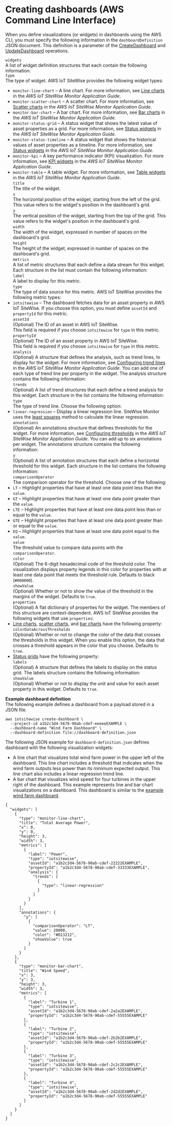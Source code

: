 # Creating dashboards \(AWS Command Line Interface\)<a name="create-dashboards-using-aws-cli"></a>

When you define visualizations \(or widgets\) in dashboards using the AWS CLI, you must specify the following information in the `dashboardDefinition` JSON document\. This definition is a parameter of the [CreateDashboard](https://docs.aws.amazon.com/iot-sitewise/latest/APIReference/API_CreateDashboard.html) and [UpdateDashboard](https://docs.aws.amazon.com/iot-sitewise/latest/APIReference/API_UpdateDashboard.html) operations\.

`widgets`  
A list of widget definition structures that each contain the following information:    
`type`  
The type of widget\. AWS IoT SiteWise provides the following widget types:  
+ <a name="monitor-line-chart"></a>`monitor-line-chart` – A line chart\. For more information, see [Line charts](https://docs.aws.amazon.com/iot-sitewise/latest/appguide/choose-visualization-types.html#line-charts) in the *AWS IoT SiteWise Monitor Application Guide*\.
+ <a name="monitor-scatter-chart"></a>`monitor-scatter-chart` – A scatter chart\. For more information, see [Scatter charts](https://docs.aws.amazon.com/iot-sitewise/latest/appguide/choose-visualization-types.html#scatter-charts) in the *AWS IoT SiteWise Monitor Application Guide*\.
+ <a name="monitor-bar-chart"></a>`monitor-bar-chart` – A bar chart\. For more information, see [Bar charts](https://docs.aws.amazon.com/iot-sitewise/latest/appguide/choose-visualization-types.html#bar-charts) in the *AWS IoT SiteWise Monitor Application Guide*\.
+ <a name="monitor-status-grid"></a>`monitor-status-grid` – A status widget that shows the latest value of asset properties as a grid\. For more information, see [Status widgets](https://docs.aws.amazon.com/iot-sitewise/latest/appguide/choose-visualization-types.html#status-widgets) in the *AWS IoT SiteWise Monitor Application Guide*\.
+ <a name="monitor-status-timeline"></a>`monitor-status-timeline` – A status widget that shows the historical values of asset properties as a timeline\. For more information, see [Status widgets](https://docs.aws.amazon.com/iot-sitewise/latest/appguide/choose-visualization-types.html#status-widgets) in the *AWS IoT SiteWise Monitor Application Guide*\.
+ `monitor-kpi` – A key performance indicator \(KPI\) visualization\. For more information, see [KPI widgets](https://docs.aws.amazon.com/iot-sitewise/latest/appguide/choose-visualization-types.html#kpi-charts) in the *AWS IoT SiteWise Monitor Application Guide*\.
+ `monitor-table` – A table widget\. For more information, see [Table widgets](https://docs.aws.amazon.com/iot-sitewise/latest/appguide/choose-visualization-types.html#table-widgets) in the *AWS IoT SiteWise Monitor Application Guide*\.  
`title`  
The title of the widget\.  
`x`  
The horizontal position of the widget, starting from the left of the grid\. This value refers to the widget's position in the dashboard's grid\.  
`y`  
The vertical position of the widget, starting from the top of the grid\. This value refers to the widget's position in the dashboard's grid\.  
`width`  
The width of the widget, expressed in number of spaces on the dashboard's grid\.  
`height`  
The height of the widget, expressed in number of spaces on the dashboard's grid\.  
`metrics`  
A list of metric structures that each define a data stream for this widget\. Each structure in the list must contain the following information:    
`label`  
A label to display for this metric\.  
`type`  
The type of data source for this metric\. AWS IoT SiteWise provides the following metric types:  
+ `iotsitewise` – The dashboard fetches data for an asset property in AWS IoT SiteWise\. If you choose this option, you must define `assetId` and `propertyId` for this metric\.  
`assetId`  
\(Optional\) The ID of an asset in AWS IoT SiteWise\.  
This field is required if you choose `iotsitewise` for `type` in this metric\.  
`propertyId`  
\(Optional\) The ID of an asset property in AWS IoT SiteWise\.  
This field is required if you choose `iotsitewise` for `type` in this metric\.  
`analysis`  
\(Optional\) A structure that defines the analysis, such as trend lines, to display for the widget\. For more information, see [Configuring trend lines](https://docs.aws.amazon.com/iot-sitewise/latest/appguide/configure-trend-lines.html) in the *AWS IoT SiteWise Monitor Application Guide*\. You can add one of each type of trend line per property in the widget\. The analysis structure contains the following information:    
`trends`  
\(Optional\) A list of trend structures that each define a trend analysis for this widget\. Each structure in the list contains the following information:    
`type`  
The type of trend line\. Choose the following option:  
+ `linear-regression` – Display a linear regression line\. SiteWise Monitor uses the [least squares](https://en.wikipedia.org/wiki/Least_squares) method to calculate the linear regression\.  
`annotations`  
\(Optional\) An annotations structure that defines thresholds for the widget\. For more information, see [Configuring thresholds](https://docs.aws.amazon.com/iot-sitewise/latest/appguide/configure-thresholds.html) in the *AWS IoT SiteWise Monitor Application Guide*\. You can add up to six annotations per widget\. The annotations structure contains the following information:    
`y`  
\(Optional\) A list of annotation structures that each define a horizontal threshold for this widget\. Each structure in the list contains the following information:    
`comparisonOperator`  
The comparison operator for the threshold\. Choose one of the following:  
+ `LT` – Highlight properties that have at least one data point less than the `value`\.
+ `GT` – Highlight properties that have at least one data point greater than the `value`\.
+ `LTE` – Highlight properties that have at least one data point less than or equal to the `value`\.
+ `GTE` – Highlight properties that have at least one data point greater than or equal to the `value`\.
+ `EQ` – Highlight properties that have at least one data point equal to the `value`\.  
`value`  
The threshold value to compare data points with the `comparisonOperator`\.  
`color`  
\(Optional\) The 6\-digit hexadecimal code of the threshold color\. The visualization displays property legends in this color for properties with at least one data point that meets the threshold rule\. Defaults to black \(`#000000`\)\.  
`showValue`  
\(Optional\) Whether or not to show the value of the threshold in the margins of the widget\. Defaults to `true`\.  
`properties`  
\(Optional\) A flat dictionary of properties for the widget\. The members of this structure are context\-dependent\. AWS IoT SiteWise provides the following widgets that use `properties`:  
+ [Line charts](#monitor-line-chart), [scatter charts](#monitor-scatter-chart), and [bar charts](#monitor-bar-chart) have the following property:  
`colorDataAcrossThresholds`  
\(Optional\) Whether or not to change the color of the data that crosses the thresholds in this widget\. When you enable this option, the data that crosses a threshold appears in the color that you choose\. Defaults to `true`\.
+ [Status grids](#monitor-status-grid) have the following property:  
`labels`  
\(Optional\) A structure that defines the labels to display on the status grid\. The labels structure contains the following information:    
`showValue`  
\(Optional\) Whether or not to display the unit and value for each asset property in this widget\. Defaults to `true`\.

**Example dashboard definition**  
The following example defines a dashboard from a payload stored in a JSON file\.  

```
aws iotsitewise create-dashboard \
  --project-id a1b2c3d4-5678-90ab-cdef-eeeeeEXAMPLE \
  --dashboard-name "Wind Farm Dashboard" \
  --dashboard-definition file://dashboard-definition.json
```
The following JSON example for `dashboard-definition.json` defines dashboard with the following visualization widgets:  
+ A line chart that visualizes total wind farm power in the upper left of the dashboard\. This line chart includes a threshold that indicates when the wind farm outputs less power than its minimum expected output\. This line chart also includes a linear regression trend line\.
+ A bar chart that visualizes wind speed for four turbines in the upper right of the dashboard\.
This example represents line and bar chart visualizations on a dashboard\. This dashboard is similar to the [example wind farm dashboard](monitor-data.md)\.

```
{
  "widgets": [
    {
      "type": "monitor-line-chart",
      "title": "Total Average Power",
      "x": 0,
      "y": 0,
      "height": 3,
      "width": 3,
      "metrics": [
        {
          "label": "Power",
          "type": "iotsitewise",
          "assetId": "a1b2c3d4-5678-90ab-cdef-22222EXAMPLE",
          "propertyId": "a1b2c3d4-5678-90ab-cdef-33333EXAMPLE",
          "analysis": {
            "trends": [
              {
                "type": "linear-regression"
              }
            ]
          }
        }
      ],
      "annotations": {
        "y": [
          {
            "comparisonOperator": "LT",
            "value": 20000,
            "color": "#D13212",
            "showValue": true
          }
        ]
      }
    },
    {
      "type": "monitor-bar-chart",
      "title": "Wind Speed",
      "x": 3,
      "y": 3,
      "height": 3,
      "width": 3,
      "metrics": [
        {
          "label": "Turbine 1",
          "type": "iotsitewise",
          "assetId": "a1b2c3d4-5678-90ab-cdef-2a2a2EXAMPLE",
          "propertyId": "a1b2c3d4-5678-90ab-cdef-55555EXAMPLE"
        },
        {
          "label": "Turbine 2",
          "type": "iotsitewise",
          "assetId": "a1b2c3d4-5678-90ab-cdef-2b2b2EXAMPLE",
          "propertyId": "a1b2c3d4-5678-90ab-cdef-55555EXAMPLE"
        },
        {
          "label": "Turbine 3",
          "type": "iotsitewise",
          "assetId": "a1b2c3d4-5678-90ab-cdef-2c2c2EXAMPLE",
          "propertyId": "a1b2c3d4-5678-90ab-cdef-55555EXAMPLE"
        },
        {
          "label": "Turbine 4",
          "type": "iotsitewise",
          "assetId": "a1b2c3d4-5678-90ab-cdef-2d2d2EXAMPLE",
          "propertyId": "a1b2c3d4-5678-90ab-cdef-55555EXAMPLE"
        }
      ]
    }
  ]
}
```